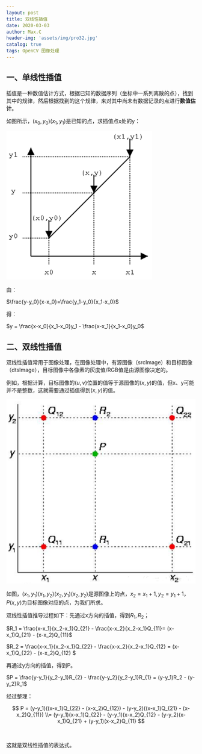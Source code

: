 ```yaml
---
layout: post
title: 双线性插值
date: 2020-03-03
author: Max.C
header-img: 'assets/img/pro32.jpg'
catalog: true
tags: OpenCV 图像处理
---
```



## 一、单线性插值

插值是一种数值估计方式，根据已知的数据序列（坐标中一系列离散的点），找到其中的规律，然后根据找到的这个规律，来对其中尚未有数据记录的点进行**数值估计**。

如图所示，$(x_0,y_0)(x_1,y_1)$是已知的点，求插值点x处的y：

![](/assets/post_img/2020-02-12/45.png)

由：

$\frac{y-y_0}{x-x_0}=\frac{y_1-y_0}{x_1-x_0}$

得：

$y = \frac{x-x_0}{x_1-x_0}y_1 - \frac{x-x_1}{x_1-x_0}y_0$

## 二、双线性插值

双线性插值常用于图像处理，在图像处理中，有源图像（srcImage）和目标图像（dtsImage），目标图像中各像素的灰度值/RGB值是由源图像决定的。

例如，根据计算，目标图像的$(u,v)$位置的值等于源图像的$(x,y)$的值，但x、y可能并不是整数，这就需要通过插值得到$(x,y)$的值。

![](/assets/post_img/2020-02-12/46.png)

如图，$(x_1,y_1)(x_1,y_2)(x_2,y_1)(x_2,y_2)$是源图像上的点，$x_2 = x_1 + 1,y_2 = y_1 + 1$，$P(x,y)$为目标图像对应的点，为我们所求。

双线性插值推导过程如下：先通过x方向的插值，得到$R_1,R_2$；

$R_1 = \frac{x-x_1}{x_2-x_1}Q_{21} - \frac{x-x_2}{x_2-x_1}Q_{11}= (x-x_1)Q_{21} - (x-x_2)Q_{11}$

$R_2 = \frac{x-x_1}{x_2-x_1}Q_{22} - \frac{x-x_2}{x_2-x_1}Q_{12} = (x-x_1)Q_{22} - (x-x_2)Q_{12}  $

再通过y方向的插值，得到P。

$P = \frac{y-y_1}{y_2-y_1}R_{2} - \frac{y-y_2}{y_2-y_1}R_{1} = (y-y_1)R_2 - (y-y_2)R_1$

经过整理：<br>

$$
P = (y-y_1)((x-x_1)Q_{22} - (x-x_2)Q_{12}) - (y-y_2)((x-x_1)Q_{21} - (x-x_2)Q_{11})
\\= (y-y_1)(x-x_1)Q_{22} - (y-y_1)(x-x_2)Q_{12} - (y-y_2)(x-x_1)Q_{21} + (y-y_1)(x-x_2)Q_{11}  
$$

<br>

这就是双线性插值的表达式。